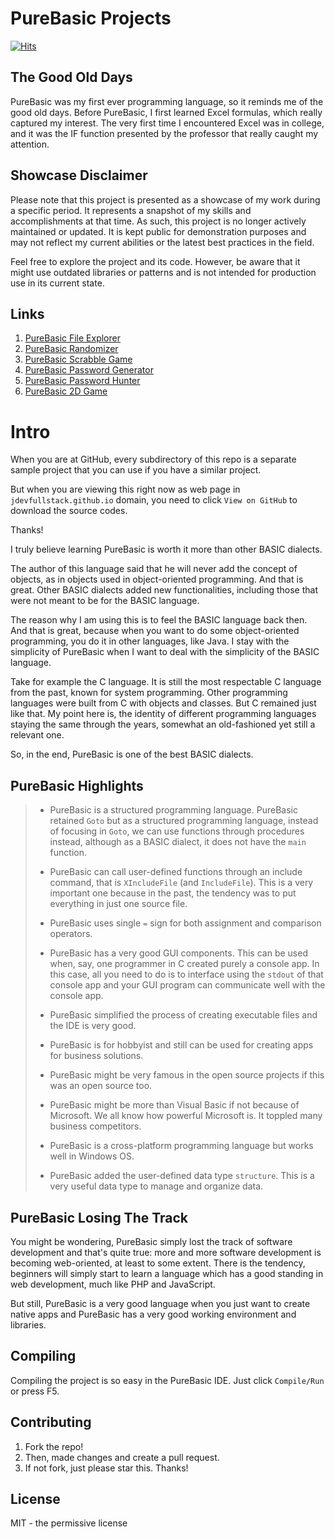# PureBasic Projects 

[![Hits](https://hits.seeyoufarm.com/api/count/incr/badge.svg?url=https%3A%2F%2Fgithub.com%2Fxdvrx1%2FPureBasic&count_bg=%2379C83D&title_bg=%23555555&icon=&icon_color=%23E7E7E7&title=PAGE+VIEWS&edge_flat=false)](https://hits.seeyoufarm.com)

## The Good Old Days
PureBasic was my first ever programming language, so it reminds me of the good old days. 
Before PureBasic, I first learned Excel formulas, which really captured my interest. 
The very first time I encountered Excel was in college,
and it was the IF function presented by the professor that really caught my attention.

## Showcase Disclaimer
Please note that this project is presented as a showcase of my work during a 
specific period. It represents a snapshot of my skills and accomplishments 
at that time. As such, this project is no longer actively maintained or updated. 
It is kept public for demonstration purposes and may not reflect my current 
abilities or the latest best practices in the field.

Feel free to explore the project and its code. However, be aware that it might 
use outdated libraries or patterns and is not intended for production use in its current state.

## Links
1. [PureBasic File Explorer](https://github.com/jdevfullstack/PureBasic-FileExplorer)
2. [PureBasic Randomizer](https://github.com/jdevfullstack-projects/PureBasic-Randomizer)
3. [PureBasic Scrabble Game](https://github.com/jdevfullstack/PureBasic-Scrabble)
4. [PureBasic Password Generator](https://github.com/jdevfullstack-projects/PureBasic-Password-Generator)
5. [PureBasic Password Hunter](https://github.com/jdevfullstack/PureBasic-Password-Hunter)
6. [PureBasic 2D Game](https://github.com/jdevfullstack/PureBasic-2D-Game)

# Intro
When you are at GitHub, every subdirectory of this repo 
is a separate sample project that you can use 
if you have a similar project.

But when you are viewing this
right now as web page in `jdevfullstack.github.io` domain,
you need to click `View on GitHub` to download the
source codes.

Thanks!

I truly believe learning PureBasic is worth it 
more than other BASIC dialects.

The author of this language said that he will never 
add the concept of objects, as in objects used in
object-oriented programming.
And that is great. Other BASIC dialects added new functionalities,
including those that were not meant 
to be for the BASIC language.

The reason why I am using this is to feel the BASIC language back then.
And that is great, because when you want to do some
object-oriented programming, you do it in other languages, like Java.
I stay with the simplicity of PureBasic when I want to deal with
the simplicity of the BASIC language.

Take for example the C language.
It is still the most respectable
C language from the past, known for system programming.
Other programming languages were built
from C with objects and classes. But C remained just like that.
My point here is, the identity of different
programming languages staying the same through
the years, somewhat an old-fashioned yet still a relevant one.

So, in the end, PureBasic is one of the best BASIC dialects.

## PureBasic Highlights
> - PureBasic is a structured programming language. PureBasic retained
`Goto` but as a structured programming language, instead of 
focusing in `Goto`, we can use functions through procedures
instead, although as a
BASIC dialect, it does not have the `main` function.
>
> - PureBasic can call user-defined functions through an include
command, that is `XIncludeFile` (and `IncludeFile`). This is a very 
important one because in the past,
the tendency was to put everything in just one source file.    
>
> - PureBasic uses single `=` sign for both assignment and comparison
operators.
>
> - PureBasic has a very good GUI components. This can be used when, say,
one programmer in C created purely a console app. In this case, all
you need to do is to interface using the `stdout` of that console app
and your GUI program can communicate well with the console app.
>
> - PureBasic simplified the process of creating executable files
and the IDE is very good.
>
> - PureBasic is for hobbyist and still can be used for creating
apps for business solutions.
>
> - PureBasic might be very famous in the open source projects
if this was an open source too.
>
> - PureBasic might be more than Visual Basic if not because
of Microsoft. We all know how powerful Microsoft is. 
It toppled many business competitors.
>
> - PureBasic is a cross-platform programming language but
works well in Windows OS. 
>
> - PureBasic added the user-defined data type `structure`.
This is a very useful data type to manage and organize data.

## PureBasic Losing The Track
You might be wondering, PureBasic simply lost the track of software
development and that's quite true: more and more software development is 
becoming web-oriented, at least to some extent. There is the tendency,
beginners will simply start to learn a language which has a good
standing in web development, much like PHP and JavaScript.

But still, PureBasic is a very good language when you just want to
create native apps and PureBasic has a very good working environment
and libraries.



## Compiling
Compiling the project is so easy in the PureBasic IDE.
Just click `Compile/Run` or press F5.

## Contributing
1. Fork the repo!
2. Then, made changes and create a pull request.
3. If not fork, just please star this. Thanks! 

## License
MIT - the permissive license

